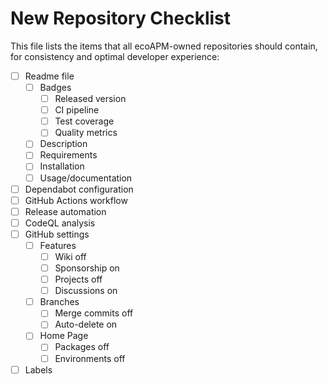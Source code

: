 # New Repository Checklist

This file lists the items that all ecoAPM-owned repositories should contain, for consistency and optimal developer experience:

- [ ] Readme file
  - [ ] Badges
    - [ ] Released version
    - [ ] CI pipeline
    - [ ] Test coverage
    - [ ] Quality metrics
  - [ ] Description
  - [ ] Requirements
  - [ ] Installation
  - [ ] Usage/documentation
- [ ] Dependabot configuration
- [ ] GitHub Actions workflow
- [ ] Release automation
- [ ] CodeQL analysis
- [ ] GitHub settings
  - [ ] Features
    - [ ] Wiki off
    - [ ] Sponsorship on
    - [ ] Projects off
    - [ ] Discussions on
  - [ ] Branches
    - [ ] Merge commits off
    - [ ] Auto-delete on
  - [ ] Home Page
    - [ ] Packages off
    - [ ] Environments off
- [ ] Labels
